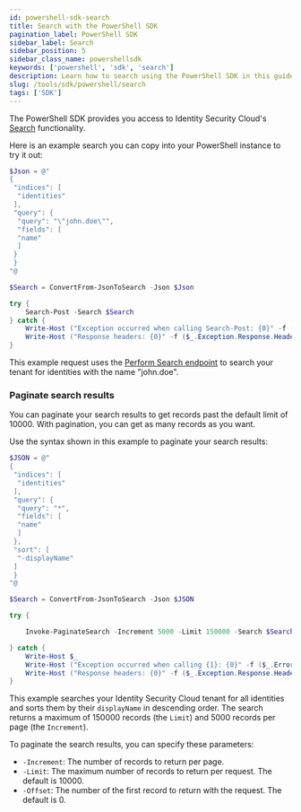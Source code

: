 ```yaml
---
id: powershell-sdk-search
title: Search with the PowerShell SDK
pagination_label: PowerShell SDK
sidebar_label: Search
sidebar_position: 5
sidebar_class_name: powershellsdk
keywords: ['powershell', 'sdk', 'search']
description: Learn how to search using the PowerShell SDK in this guide.
slug: /tools/sdk/powershell/search
tags: ['SDK']
---
```


The PowerShell SDK provides you access to Identity Security Cloud's [Search](https://documentation.sailpoint.com/saas/help/search/index.html) functionality.

Here is an example search you can copy into your PowerShell instance to try it out:

```powershell
$Json = @"
{
 "indices": [
  "identities"
 ],
 "query": {
  "query": "\"john.doe\"",
  "fields": [
  "name"
  ]
 }
 }
"@

$Search = ConvertFrom-JsonToSearch -Json $Json

try {
    Search-Post -Search $Search
} catch {
    Write-Host ("Exception occurred when calling Search-Post: {0}" -f ($_.ErrorDetails | ConvertFrom-Json))
    Write-Host ("Response headers: {0}" -f ($_.Exception.Response.Headers | ConvertTo-Json))
}
```

This example request uses the [Perform Search endpoint](/api/v3/search-post) to search your tenant for identities with the name "john.doe".

### Paginate search results

You can paginate your search results to get records past the default limit of 10000. With pagination, you can get as many records as you want.

Use the syntax shown in this example to paginate your search results:

```powershell
$JSON = @"
{
 "indices": [
  "identities"
 ],
 "query": {
  "query": "*",
  "fields": [
  "name"
  ]
 },
 "sort": [
  "-displayName"
 ]
 }
"@

$Search = ConvertFrom-JsonToSearch -Json $JSON

try {

    Invoke-PaginateSearch -Increment 5000 -Limit 150000 -Search $Search

} catch {
    Write-Host $_
    Write-Host ("Exception occurred when calling {1}: {0}" -f ($_.ErrorDetails | ConvertFrom-Json), "Paginate-Search")
    Write-Host ("Response headers: {0}" -f ($_.Exception.Response.Headers | ConvertTo-Json))
}
```

This example searches your Identity Security Cloud tenant for all identities and sorts them by their `displayName` in descending order. The search returns a maximum of 150000 records (the `Limit`) and 5000 records per page (the `Increment`).

To paginate the search results, you can specify these parameters:

- `-Increment`: The number of records to return per page.
- `-Limit`: The maximum number of records to return per request. The default is 10000.
- `-Offset`: The number of the first record to return with the request. The default is 0.
